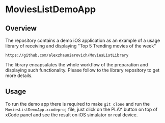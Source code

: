 # MoviesListDemoApp

## Overview 

The repository contains a demo iOS application as an example of a usage library of receiving and displaying "Top 5 Trending movies of the week"

`https://github.com/alexzhauniarovich/MoviesListLibrary`

The library encapsulates the whole workflow of the preparation and displaying such functionality.
Please follow to the library repository to get more details.

## Usage
To run the demo app there is required to make `git clone` and run the `MoviesListDemoApp.xcodeproj` file, just click on the PLAY button on top of xCode panel and see the result on iOS simulator or real device.
